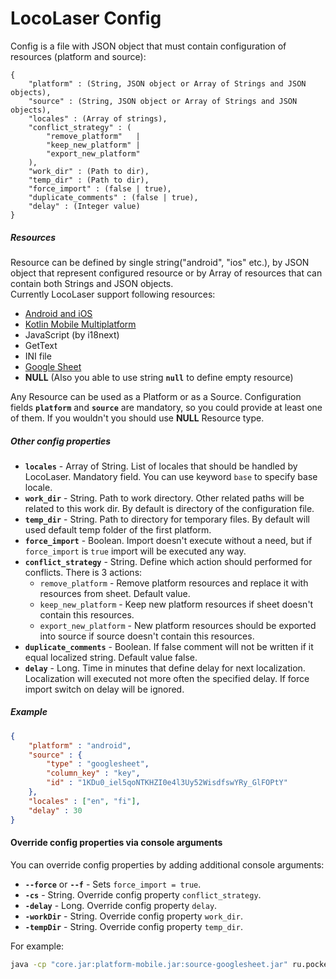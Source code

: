 # LocoLaser Config

Config is a file with JSON object that must contain configuration of resources (platform and source):
```
{
    "platform" : (String, JSON object or Array of Strings and JSON objects),
    "source" : (String, JSON object or Array of Strings and JSON objects),
    "locales" : (Array of strings),
    "conflict_strategy" : (
        "remove_platform"   |
        "keep_new_platform" |
        "export_new_platform"
    ),
    "work_dir" : (Path to dir),
    "temp_dir" : (Path to dir),
    "force_import" : (false | true),
    "duplicate_comments" : (false | true),
    "delay" : (Integer value)
}
```
##### Resources
Resource can be defined by single string("android", "ios" etc.), by JSON object that represent configured resource or 
by Array of resources that can contain both Strings and JSON objects.<br>
Currently LocoLaser support following resources:
- [Android and iOS](mobile.md)
- [Kotlin Mobile Multiplatform](kotlin_mpp.md)
- JavaScript (by i18next)
- GetText
- INI file
- [Google Sheet](google_sheet.md)
- **NULL** (Also you able to use string **`null`** to define empty resource)

Any Resource can be used as a Platform or as a Source.
Configuration fields **`platform`** and **`source`** are mandatory, so you could provide at least one of them. If you wouldn't you should use **NULL** Resource type.

##### Other config properties
- **`locales`** - Array of String. List of locales that should be handled by LocoLaser. Mandatory field. You can use keyword `base` to specify base locale.
- **`work_dir`** - String. Path to work directory. Other related paths will be related to this work dir. By default is directory of the configuration file.
- **`temp_dir`** - String. Path to directory for temporary files. By default will used default temp folder of the first platform.
- **`force_import`** - Boolean. Import doesn't execute without a need, but if `force_import` is `true` import will be executed any way.
- **`conflict_strategy`** - String. Define which action should performed for conflicts. There is 3 actions:
  * `remove_platform` - Remove platform resources and replace it with resources from sheet. Default value.
  * `keep_new_platform` - Keep new platform resources if sheet doesn't contain this resources.
  * `export_new_platform` -  New platform resources should be exported into source if source doesn't contain this resources.
- **`duplicate_comments`** - Boolean. If false comment will not be written if it equal localized string. Default value false.
- **`delay`** - Long. Time in minutes that define delay for next localization. Localization will executed not more often the specified delay. If force import switch on delay will be ignored.

##### Example
```json
{
    "platform" : "android",
    "source" : {
        "type" : "googlesheet",
        "column_key" : "key",
        "id" : "1KDu0_iel5qoNTKHZI0e4l3Uy52WisdfswYRy_GlFOPtY"
    },
    "locales" : ["en", "fi"],
    "delay" : 30
}
```

#### Override config properties via console arguments
You can override config properties by adding additional console arguments:
- **`--force`** or **`--f`** - Sets `force_import = true`.
- **`-cs`** - String. Override config property `conflict_strategy`.
- **`-delay`** - Long. Override config property `delay`.
- **`-workDir`** - String. Override config property `work_dir`.
- **`-tempDir`** - String. Override config property `temp_dir`.

For example:
``` Bash
java -cp "core.jar:platform-mobile.jar:source-googlesheet.jar" ru.pocketbyte.locolaser.Main "localization_config.json" --f -cs export_new_platform
```